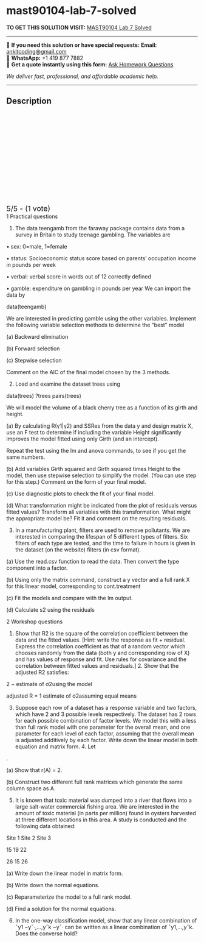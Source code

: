 # mast90104-lab-7-solved
**TO GET THIS SOLUTION VISIT:** [MAST90104 Lab 7 Solved](https://www.ankitcodinghub.com/product/mast90104-a-first-course-in-statistical-learning-solved-6/)


---

📩 **If you need this solution or have special requests:** **Email:** ankitcoding@gmail.com  
📱 **WhatsApp:** +1 419 877 7882  
📄 **Get a quote instantly using this form:** [Ask Homework Questions](https://www.ankitcodinghub.com/services/ask-homework-questions/)

*We deliver fast, professional, and affordable academic help.*

---

<h2>Description</h2>



<div class="kk-star-ratings kksr-auto kksr-align-center kksr-valign-top" data-payload="{&quot;align&quot;:&quot;center&quot;,&quot;id&quot;:&quot;112917&quot;,&quot;slug&quot;:&quot;default&quot;,&quot;valign&quot;:&quot;top&quot;,&quot;ignore&quot;:&quot;&quot;,&quot;reference&quot;:&quot;auto&quot;,&quot;class&quot;:&quot;&quot;,&quot;count&quot;:&quot;1&quot;,&quot;legendonly&quot;:&quot;&quot;,&quot;readonly&quot;:&quot;&quot;,&quot;score&quot;:&quot;5&quot;,&quot;starsonly&quot;:&quot;&quot;,&quot;best&quot;:&quot;5&quot;,&quot;gap&quot;:&quot;4&quot;,&quot;greet&quot;:&quot;Rate this product&quot;,&quot;legend&quot;:&quot;5\/5 - (1 vote)&quot;,&quot;size&quot;:&quot;24&quot;,&quot;title&quot;:&quot;MAST90104 Lab 7 Solved&quot;,&quot;width&quot;:&quot;138&quot;,&quot;_legend&quot;:&quot;{score}\/{best} - ({count} {votes})&quot;,&quot;font_factor&quot;:&quot;1.25&quot;}">

<div class="kksr-stars">

<div class="kksr-stars-inactive">
            <div class="kksr-star" data-star="1" style="padding-right: 4px">


<div class="kksr-icon" style="width: 24px; height: 24px;"></div>
        </div>
            <div class="kksr-star" data-star="2" style="padding-right: 4px">


<div class="kksr-icon" style="width: 24px; height: 24px;"></div>
        </div>
            <div class="kksr-star" data-star="3" style="padding-right: 4px">


<div class="kksr-icon" style="width: 24px; height: 24px;"></div>
        </div>
            <div class="kksr-star" data-star="4" style="padding-right: 4px">


<div class="kksr-icon" style="width: 24px; height: 24px;"></div>
        </div>
            <div class="kksr-star" data-star="5" style="padding-right: 4px">


<div class="kksr-icon" style="width: 24px; height: 24px;"></div>
        </div>
    </div>

<div class="kksr-stars-active" style="width: 138px;">
            <div class="kksr-star" style="padding-right: 4px">


<div class="kksr-icon" style="width: 24px; height: 24px;"></div>
        </div>
            <div class="kksr-star" style="padding-right: 4px">


<div class="kksr-icon" style="width: 24px; height: 24px;"></div>
        </div>
            <div class="kksr-star" style="padding-right: 4px">


<div class="kksr-icon" style="width: 24px; height: 24px;"></div>
        </div>
            <div class="kksr-star" style="padding-right: 4px">


<div class="kksr-icon" style="width: 24px; height: 24px;"></div>
        </div>
            <div class="kksr-star" style="padding-right: 4px">


<div class="kksr-icon" style="width: 24px; height: 24px;"></div>
        </div>
    </div>
</div>


<div class="kksr-legend" style="font-size: 19.2px;">
            5/5 - (1 vote)    </div>
    </div>
1 Practical questions

1. The data teengamb from the faraway package contains data from a survey in Britain to study teenage gambling. The variables are

• sex: 0=male, 1=female

• status: Socioeconomic status score based on parents’ occupation income in pounds per week

• verbal: verbal score in words out of 12 correctly defined

• gamble: expenditure on gambling in pounds per year We can import the data by

data(teengamb)

We are interested in predicting gamble using the other variables. Implement the following variable selection methods to determine the “best” model

(a) Backward elimination

(b) Forward selection

(c) Stepwise selection

Comment on the AIC of the final model chosen by the 3 methods.

2. Load and examine the dataset trees using

data(trees) ?trees pairs(trees)

We will model the volume of a black cherry tree as a function of its girth and height.

(a) By calculating R(γ1|γ2) and SSRes from the data y and design matrix X, use an F test to determine if including the variable Height significantly improves the model fitted using only Girth (and an intercept).

Repeat the test using the lm and anova commands, to see if you get the same numbers.

(b) Add variables Girth squared and Girth squared times Height to the model, then use stepwise selection to simplify the model. (You can use step for this step.) Comment on the form of your final model.

(c) Use diagnostic plots to check the fit of your final model.

(d) What transformation might be indicated from the plot of residuals versus fitted values? Transform all variables with this transformation. What might the appropriate model be? Fit it and comment on the resulting residuals.

3. In a manufacturing plant, filters are used to remove pollutants. We are interested in comparing the lifespan of 5 different types of filters. Six filters of each type are tested, and the time to failure in hours is given in the dataset (on the website) filters (in csv format).

(a) Use the read.csv function to read the data. Then convert the type component into a factor.

(b) Using only the matrix command, construct a y vector and a full rank X for this linear model, corresponding to cont.treatment

(c) Fit the models and compare with the lm output.

(d) Calculate s2 using the residuals

2 Workshop questions

1. Show that R2 is the square of the correlation coefficient between the data and the fitted values. [Hint: write the response as fit + residual. Express the correlation coefficient as that of a random vector which chooses randomly from the data (both y and corresponding row of X) and has values of response and fit. Use rules for covariance and the correlation between fitted values and residuals.] 2. Show that the adjusted R2 satisfies:

2 − estimate of σ2using the model

adjusted R = 1 estimate of σ2assuming equal means

3. Suppose each row of a dataset has a response variable and two factors, which have 2 and 3 possible levels respectively. The dataset has 2 rows for each possible combination of factor levels. We model this with a less than full rank model with one parameter for the overall mean, and one parameter for each level of each factor, assuming that the overall mean is adjusted additively by each factor. Write down the linear model in both equation and matrix form. 4. Let

.

(a) Show that r(A) = 2.

(b) Construct two different full rank matrices which generate the same column space as A.

5. It is known that toxic material was dumped into a river that flows into a large salt-water commercial fishing area. We are interested in the amount of toxic material (in parts per million) found in oysters harvested at three different locations in this area. A study is conducted and the following data obtained:

Site 1 Site 2 Site 3

15 19 22

26 15 26

(a) Write down the linear model in matrix form.

(b) Write down the normal equations.

(c) Reparameterize the model to a full rank model.

(d) Find a solution for the normal equations.

6. In the one-way classification model, show that any linear combination of ¯y1 −y¯·,…,y¯k −y¯· can be written as a linear combination of ¯y1,…,y¯k. Does the converse hold?
